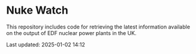 # Nuke Watch

This repository includes code for retrieving the latest information available on the output of EDF nuclear power plants in the UK.

Last updated: 2025-01-02 14:12